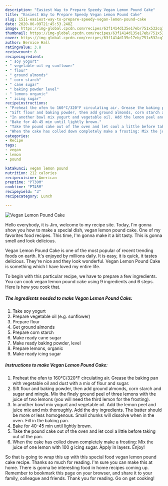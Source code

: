 ```yaml
---
description: "Easiest Way to Prepare Speedy Vegan Lemon Pound Cake"
title: "Easiest Way to Prepare Speedy Vegan Lemon Pound Cake"
slug: 1511-easiest-way-to-prepare-speedy-vegan-lemon-pound-cake
date: 2020-06-09T21:45:53.248Z
image: https://img-global.cpcdn.com/recipes/63f1414d135e17eb/751x532cq70/vegan-lemon-pound-cake-recipe-main-photo.jpg
thumbnail: https://img-global.cpcdn.com/recipes/63f1414d135e17eb/751x532cq70/vegan-lemon-pound-cake-recipe-main-photo.jpg
cover: https://img-global.cpcdn.com/recipes/63f1414d135e17eb/751x532cq70/vegan-lemon-pound-cake-recipe-main-photo.jpg
author: Bernice Hall
ratingvalue: 3.8
reviewcount: 8
recipeingredient:
- " soy yogurt"
- " vegetable oil eg sunflower"
- " flour"
- " ground almonds"
- " corn starch"
- " cane sugar"
- " baking powder level"
- " lemons organic"
- " icing sugar"
recipeinstructions:
- "Preheat the ofen to 160°C/320°F circulating air. Grease the baking pan with vegetable oil and dust with a mix of flour and sugar."
- "Sift flour and baking powder, then add ground almonds, corn starch and sugar and mingle. Mix the finely ground peel of three lemons with the juice of two lemons (you will need the third lemon for the frosting)."
- "In another bowl mix yogurt and vegetable oil. Add the lemon peel and juice mix and mix thoroughly. Add the dry ingredients. The batter should be more or less homogenous. Small chunks will dissolve when in the oven. Fill in the baking pan."
- "Bake for 40-45 min until lightly brown."
- "Take the pound cake out of the oven and let cool a little before taking out of the pan."
- "When the cake has colled down completely make a frosting: Mix the juice of one lemon with 100 g icing sugar. Apply in layers. Enjoy!"
categories:
- Recipe
tags:
- vegan
- lemon
- pound

katakunci: vegan lemon pound 
nutrition: 212 calories
recipecuisine: American
preptime: "PT30M"
cooktime: "PT45M"
recipeyield: "3"
recipecategory: Lunch

---
```



![Vegan Lemon Pound Cake](https://img-global.cpcdn.com/recipes/63f1414d135e17eb/751x532cq70/vegan-lemon-pound-cake-recipe-main-photo.jpg)

Hello everybody, it is Jim, welcome to my recipe site. Today, I'm gonna show you how to make a special dish, vegan lemon pound cake. One of my favorites food recipes. This time, I'm gonna make it a bit tasty. This is gonna smell and look delicious.

Vegan Lemon Pound Cake is one of the most popular of recent trending foods on earth. It's enjoyed by millions daily. It is easy, it is quick, it tastes delicious. They're nice and they look wonderful. Vegan Lemon Pound Cake is something which I have loved my entire life.




To begin with this particular recipe, we have to prepare a few ingredients. You can cook vegan lemon pound cake using 9 ingredients and 6 steps. Here is how you cook that.

<!--inarticleads1-->

##### The ingredients needed to make Vegan Lemon Pound Cake:

1. Take  soy yogurt
1. Prepare  vegetable oil (e.g. sunflower)
1. Prepare  flour
1. Get  ground almonds
1. Prepare  corn starch
1. Make ready  cane sugar
1. Make ready  baking powder, level
1. Prepare  lemons, organic
1. Make ready  icing sugar




<!--inarticleads2-->

##### Instructions to make Vegan Lemon Pound Cake:

1. Preheat the ofen to 160°C/320°F circulating air. Grease the baking pan with vegetable oil and dust with a mix of flour and sugar.
1. Sift flour and baking powder, then add ground almonds, corn starch and sugar and mingle. Mix the finely ground peel of three lemons with the juice of two lemons (you will need the third lemon for the frosting).
1. In another bowl mix yogurt and vegetable oil. Add the lemon peel and juice mix and mix thoroughly. Add the dry ingredients. The batter should be more or less homogenous. Small chunks will dissolve when in the oven. Fill in the baking pan.
1. Bake for 40-45 min until lightly brown.
1. Take the pound cake out of the oven and let cool a little before taking out of the pan.
1. When the cake has colled down completely make a frosting: Mix the juice of one lemon with 100 g icing sugar. Apply in layers. Enjoy!




So that is going to wrap this up with this special food vegan lemon pound cake recipe. Thanks so much for reading. I'm sure you can make this at home. There is gonna be interesting food in home recipes coming up. Remember to bookmark this page on your browser, and share it to your family, colleague and friends. Thank you for reading. Go on get cooking!
